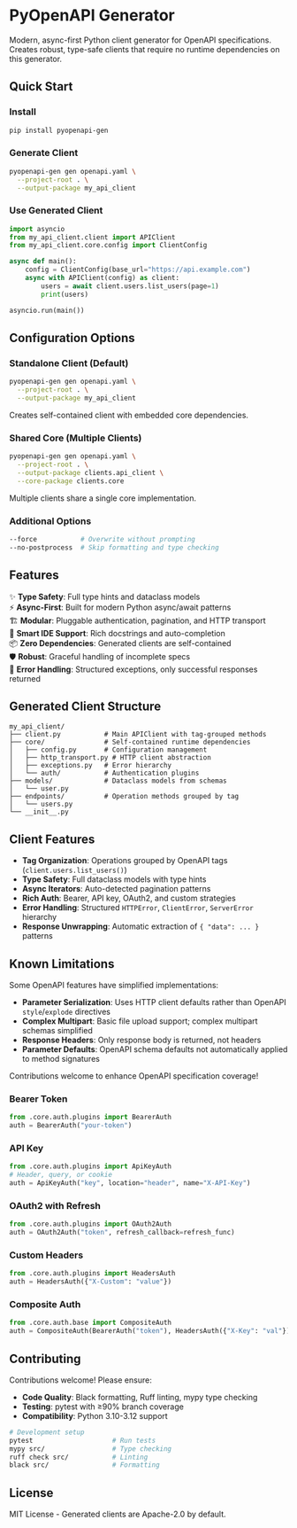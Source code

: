 # PyOpenAPI Generator

Modern, async-first Python client generator for OpenAPI specifications. Creates robust, type-safe clients that require no runtime dependencies on this generator.

## Quick Start

### Install
```bash
pip install pyopenapi-gen
```

### Generate Client
```bash
pyopenapi-gen gen openapi.yaml \
  --project-root . \
  --output-package my_api_client
```

### Use Generated Client
```python
import asyncio
from my_api_client.client import APIClient
from my_api_client.core.config import ClientConfig

async def main():
    config = ClientConfig(base_url="https://api.example.com")
    async with APIClient(config) as client:
        users = await client.users.list_users(page=1)
        print(users)

asyncio.run(main())
```

## Configuration Options

### Standalone Client (Default)
```bash
pyopenapi-gen gen openapi.yaml \
  --project-root . \
  --output-package my_api_client
```
Creates self-contained client with embedded core dependencies.

### Shared Core (Multiple Clients)
```bash
pyopenapi-gen gen openapi.yaml \
  --project-root . \
  --output-package clients.api_client \
  --core-package clients.core
```
Multiple clients share a single core implementation.

### Additional Options
```bash
--force           # Overwrite without prompting
--no-postprocess  # Skip formatting and type checking
```

## Features

✨ **Type Safety**: Full type hints and dataclass models  
⚡ **Async-First**: Built for modern Python async/await patterns  
🏗️ **Modular**: Pluggable authentication, pagination, and HTTP transport  
🧠 **Smart IDE Support**: Rich docstrings and auto-completion  
📦 **Zero Dependencies**: Generated clients are self-contained  
🛡️ **Robust**: Graceful handling of incomplete specs  
🎯 **Error Handling**: Structured exceptions, only successful responses returned

## Generated Client Structure

```
my_api_client/
├── client.py           # Main APIClient with tag-grouped methods
├── core/               # Self-contained runtime dependencies
│   ├── config.py       # Configuration management
│   ├── http_transport.py # HTTP client abstraction
│   ├── exceptions.py   # Error hierarchy
│   └── auth/           # Authentication plugins
├── models/             # Dataclass models from schemas
│   └── user.py
├── endpoints/          # Operation methods grouped by tag
│   └── users.py
└── __init__.py
```

## Client Features

- **Tag Organization**: Operations grouped by OpenAPI tags (`client.users.list_users()`)
- **Type Safety**: Full dataclass models with type hints
- **Async Iterators**: Auto-detected pagination patterns
- **Rich Auth**: Bearer, API key, OAuth2, and custom strategies
- **Error Handling**: Structured `HTTPError`, `ClientError`, `ServerError` hierarchy
- **Response Unwrapping**: Automatic extraction of `{ "data": ... }` patterns

## Known Limitations

Some OpenAPI features have simplified implementations:

- **Parameter Serialization**: Uses HTTP client defaults rather than OpenAPI `style`/`explode` directives
- **Complex Multipart**: Basic file upload support; complex multipart schemas simplified  
- **Response Headers**: Only response body is returned, not headers
- **Parameter Defaults**: OpenAPI schema defaults not automatically applied to method signatures

Contributions welcome to enhance OpenAPI specification coverage!

### Bearer Token
```python
from .core.auth.plugins import BearerAuth
auth = BearerAuth("your-token")
```

### API Key
```python
from .core.auth.plugins import ApiKeyAuth
# Header, query, or cookie
auth = ApiKeyAuth("key", location="header", name="X-API-Key")
```

### OAuth2 with Refresh
```python
from .core.auth.plugins import OAuth2Auth
auth = OAuth2Auth("token", refresh_callback=refresh_func)
```

### Custom Headers
```python
from .core.auth.plugins import HeadersAuth
auth = HeadersAuth({"X-Custom": "value"})
```

### Composite Auth
```python
from .core.auth.base import CompositeAuth
auth = CompositeAuth(BearerAuth("token"), HeadersAuth({"X-Key": "val"}))
```

## Contributing

Contributions welcome! Please ensure:

- **Code Quality**: Black formatting, Ruff linting, mypy type checking
- **Testing**: pytest with ≥90% branch coverage
- **Compatibility**: Python 3.10-3.12 support

```bash
# Development setup
pytest                    # Run tests
mypy src/                 # Type checking  
ruff check src/           # Linting
black src/                # Formatting
```

## License

MIT License - Generated clients are Apache-2.0 by default.